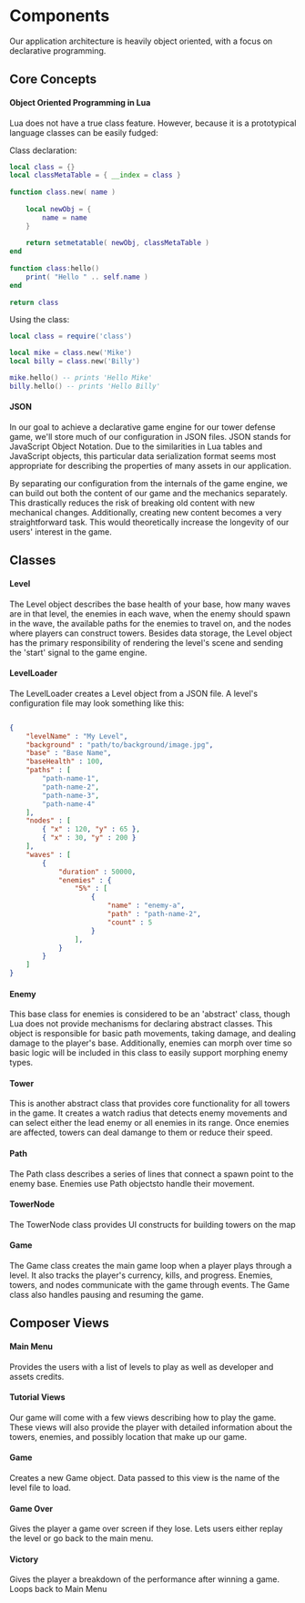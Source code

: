 # Components

Our application architecture is heavily object oriented, with a focus on declarative programming.

## Core Concepts

#### Object Oriented Programming in Lua
Lua does not have a true class feature. However, because it is a prototypical language classes can be easily fudged:

Class declaration:
```lua
local class = {}
local classMetaTable = { __index = class }
 
function class.new( name )
		
	local newObj = {
		name = name
	}
	
	return setmetatable( newObj, classMetaTable )
end
 
function class:hello()
	print( "Hello " .. self.name )
end
 
return class
```

Using the class:
```lua
local class = require('class')

local mike = class.new('Mike')
local billy = class.new('Billy')

mike.hello() -- prints 'Hello Mike'
billy.hello() -- prints 'Hello Billy'
```

#### JSON
In our goal to achieve a declarative game engine for our tower defense game, we'll store much of our configuration in JSON files. JSON stands for JavaScript Object Notation. Due to the similarities in Lua tables and JavaScript objects, this particular data serialization format seems most appropriate for describing the properties of many assets in our application. 

By separating our configuration from the internals of the game engine, we can build out both the content of our game and the mechanics separately. This drastically reduces the risk of breaking old content with new mechanical changes. Additionally, creating new content becomes a very straightforward task. This would theoretically increase the longevity of our users' interest in the game.


## Classes

#### Level

The Level object describes the base health of your base, how many waves are in that level, the enemies in each wave, when the enemy should spawn in the wave, the available paths for the enemies to travel on, and the nodes where players can construct towers. Besides data storage, the Level object has the primary responsibility of rendering the level's scene and sending the 'start' signal to the game engine.

#### LevelLoader

The LevelLoader creates a Level object from a JSON file. A level's configuration file may look something like this:

````json

{
    "levelName" : "My Level",
    "background" : "path/to/background/image.jpg",
    "base" : "Base Name",
    "baseHealth" : 100,
    "paths" : [
        "path-name-1",
        "path-name-2",
        "path-name-3",
        "path-name-4"
    ],
    "nodes" : [
        { "x" : 120, "y" : 65 },
        { "x" : 30, "y" : 200 }
    ],
    "waves" : [
        {
            "duration" : 50000,
            "enemies" : {
                "5%" : [
                    {
                        "name" : "enemy-a",
                        "path" : "path-name-2",
                        "count" : 5
                    }
                ],
            }
        }
    ]
}

````

#### Enemy
This base class for enemies is considered to be an 'abstract' class, though Lua does not provide mechanisms for declaring abstract classes. This object is responsible for basic path movements, taking damage, and dealing damage to the player's base. Additionally, enemies can morph over time so basic logic will be included in this class to easily support morphing enemy types.  

#### Tower
This is another abstract class that provides core functionality for all towers in the game. It creates a watch radius that detects enemy movements and can select either the lead enemy or all enemies in its range. Once enemies are affected, towers can deal damange to them or reduce their speed.

#### Path
The Path class describes a series of lines that connect a spawn point to the enemy base. Enemies use Path objectsto handle their movement.

#### TowerNode
The TowerNode class provides UI constructs for building towers on the map 

#### Game
The Game class creates the main game loop when a player plays through a level. It also tracks the player's currency, kills, and progress. Enemies, towers, and nodes communicate with the game through events. The Game class also handles pausing and resuming the game.

## Composer Views

#### Main Menu
Provides the users with a list of levels to play as well as developer and assets credits.

#### Tutorial Views
Our game will come with a few views describing how to play the game. These views will also provide the player with detailed information about the towers, enemies, and possibly location that make up our game.

#### Game
Creates a new Game object. Data passed to this view is the name of the level file to load. 

#### Game Over
Gives the player a game over screen if they lose. Lets users either replay the level or go back to the main menu.

#### Victory
Gives the player a breakdown of the performance after winning a game. Loops back to Main Menu



